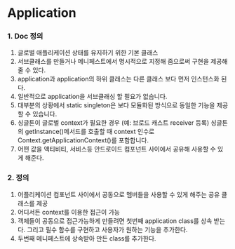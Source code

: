 # Application

### 1. Doc 정의
1. 글로벌 애플리케이션 상태를 유지하기 위한 기본 클래스
2. 서브클래스를 만들거나 메니페스트에서 명시적으로 지정해 줌으로써 구현을 제공해 줄 수 있다.
3. application과 application의 하위 클래스는 다른 클래스 보다 먼저 인스턴스화 된다.
4. 일반적으로 application을 서브클래싱 할 필요가 없습니다.
5. 대부분의 상황에서 static singleton은 보다 모듈화된 방식으로 동일한 기능을 제공할 수 있습니다.
6. 싱글톤이 글로벌 context가 필요한 경우 (예: 브로드 캐스트 receiver 등록) 싱글톤의 getInstance()메서드를 호출할 때 context 인수로 Context.getApplicationContext()를 포함합니다.
7. 어떤 값을 액티비티, 서비스등 안드로이드 컴포넌트 사이에서 공유해 사용할 수 있게 해준다.

### 2. 정의
1. 어플리케이션 컴포넌트 사이에서 공동으로 멤버들을 사용할 수 있게 해주는 공유 클래스를 제공 
2. 어디서든 context를 이용한 접근이 가능
3. 객체들이 공동으로 접근가능하게 만들려면 첫번째 application class를 상속 받는다. 그리고 필수 함수를 구현하고 사용자가 원하는 기능을 추가한다.
4. 두번째 메니페스트에 상속받아 만든 class를 추가한다.
